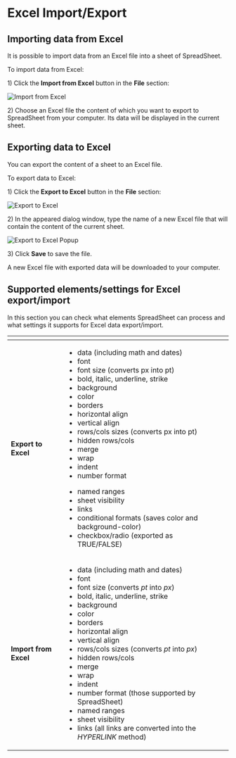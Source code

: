 # Excel Import/Export

## Importing data from Excel

It is possible to import data from an Excel file into a sheet of SpreadSheet.

To import data from Excel:

1\) Click the **Import from Excel** button in the **File** section:

![Import from Excel](.gitbook/assets/import\_from\_excel.png)

2\) Choose an Excel file the content of which you want to export to SpreadSheet from your computer. Its data will be displayed in the current sheet.

## Exporting data to Excel

You can export the content of a sheet to an Excel file.

To export data to Excel:

1\) Click the **Export to Excel** button in the **File** section:

![Export to Excel](.gitbook/assets/export\_to\_excel.png)

2\) In the appeared dialog window, type the name of a new Excel file that will contain the content of the current sheet.

![Export to Excel Popup](.gitbook/assets/export\_to\_excel\_popup.png)

3\) Сlick **Save** to save the file.

A new Excel file with exported data will be downloaded to your computer.

## Supported elements/settings for Excel export/import

In this section you can check what elements SpreadSheet can process and what settings it supports for Excel data export/import.

<table data-card-size="large" data-view="cards" data-full-width="false"><thead><tr><th></th><th></th><th></th></tr></thead><tbody><tr><td><strong>Export to Excel</strong></td><td><p></p><ul><li>data (including math and dates)</li><li>font</li><li>font size (converts px into pt)</li><li>bold, italic, underline, strike</li><li>background</li><li>color</li><li>borders</li><li>horizontal align</li><li>vertical align</li><li>rows/cols sizes (converts px into pt)</li><li>hidden rows/cols</li><li>merge</li><li>wrap</li><li>indent</li><li>number format</li></ul><ul><li>named ranges</li><li>sheet visibility</li><li>links</li><li>conditional formats (saves color and background-color)</li><li>checkbox/radio (exported as TRUE/FALSE)</li></ul></td><td></td></tr><tr><td><strong>Import from Excel</strong></td><td><p></p><ul><li>data (including math and dates)</li><li>font</li><li>font size (converts <em>pt</em> into <em>px</em>)</li><li>bold, italic, underline, strike</li><li>background</li><li>color</li><li>borders</li><li>horizontal align</li><li>vertical align</li><li>rows/cols sizes (converts <em>pt</em> into <em>px</em>)</li><li>hidden rows/cols</li><li>merge</li><li>wrap</li><li>indent</li><li>number format (those supported by SpreadSheet)</li><li>named ranges</li><li>sheet visibility</li><li>links (all links are converted into the <em>HYPERLINK</em> method)</li></ul><p></p></td><td></td></tr></tbody></table>

